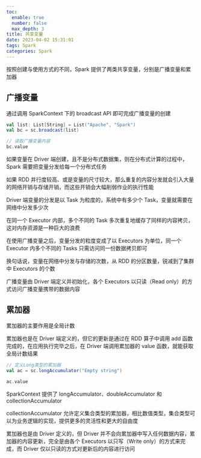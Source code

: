 ```yaml
---
toc:
  enable: true
  number: false
  max_depth: 3
title: 共享变量
date: 2023-04-02 15:31:01
tags: Spark
categories: Spark
---
```


按照创建与使用方式的不同，Spark 提供了两类共享变量，分别是广播变量和累加器

## 广播变量

通过调用 SparkContext 下的 broadcast API 即可完成广播变量的创建

```scala
val list: List[String] = List("Apache", "Spark")
val bc = sc.broadcast(list)

// 读取广播变量内容
bc.value
```

如果变量在 Driver 端创建，且不是分布式数据集，则在分布式计算的过程中，Spark 需要把变量分发给每一个分布式任务

如果 RDD 并行度较高、或是变量的尺寸较大，那么重复的内容分发就会引入大量的网络开销与存储开销，而这些开销会大幅削弱作业的执行性能

Driver 端变量的分发是以 Task 为粒度的，系统中有多少个 Task，变量就需要在网络中分发多少次

在同一个 Executor 内部，多个不同的 Task 多次重复地缓存了同样的内容拷贝，这对内存资源是一种巨大的浪费

在使用广播变量之后，变量分发的粒度变成了以 Executors 为单位，同一个 Executor 内多个不同的 Tasks 只需访问同一份数据拷贝即可

换句话说，变量在网络中分发与存储的次数，从 RDD 的分区数量，锐减到了集群中 Executors 的个数

广播变量由 Driver 端定义并初始化，各个 Executors 以只读（Read only）的方式访问广播变量携带的数据内容

## 累加器

累加器的主要作用是全局计数

累加器也是在 Driver 端定义的，但它的更新是通过在 RDD 算子中调用 add 函数完成的，在应用执行完毕之后，在 Driver 端调用累加器的 value 函数，就能获取全局计数结果

```scala
// 定义Long类型的累加器
val ac = sc.longAccumulator("Empty string")

ac.value
```

SparkContext 提供了 longAccumulator、doubleAccumulator 和 collectionAccumulator

collectionAccumulator 允许定义集合类型的累加器，相比数值类型，集合类型可以为业务逻辑的实现，提供更多的灵活性和更大的自由度

累加器也是由 Driver 定义的，但 Driver 并不会向累加器中写入任何数据内容，累加器的内容更新，完全是由各个 Executors 以只写（Write only）的方式来完成，而 Driver 仅以只读的方式对更新后的内容进行访问